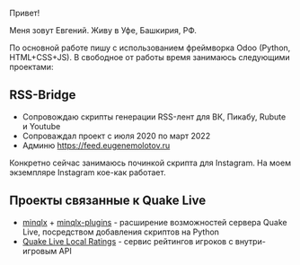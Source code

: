 Привет!

Меня зовут Евгений.
Живу в Уфе, Башкирия, РФ.

По основной работе пишу с использованием фреймворка Odoo (Python, HTML+CSS+JS).
В свободное от работы время занимаюсь следующими проектами:

RSS-Bridge
---

- Сопровождаю скрипты генерации RSS-лент для ВК, Пикабу, Rubute и Youtube
- Сопроваждал проект с июля 2020 по март 2022
- Админю https://feed.eugenemolotov.ru

Конкретно сейчас занимаюсь починкой скрипта для Instagram.
На моем экземпляре Instagram кое-как работает.

Проекты связанные к Quake Live
---

- [minqlx](https://github.com/MinoMino/minqlx) + [minqlx-plugins](https://github.com/MinoMino/minqlx-plugins) - расширение возможностей сервера Quake Live, посредством добавления скриптов на Python
- [Quake Live Local Ratings](https://github.com/em92/quakelive-local-ratings) - сервис рейтингов игроков с внутри-игровым API
